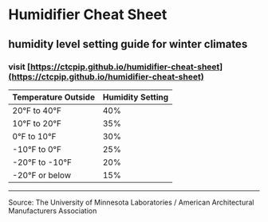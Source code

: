 # Humidifier Cheat Sheet

## humidity level setting guide for winter climates

### visit [https://ctcpip.github.io/humidifier-cheat-sheet](https://ctcpip.github.io/humidifier-cheat-sheet)

|Temperature Outside|Humidity Setting|
|---|---|
|20°F to 40°F|40%|
|10°F to 20°F|35%|
|0°F to 10°F|30%|
|-10°F to 0°F|25%|
|-20°F to -10°F|20%|
|-20°F or below|15%|

---

Source: The University of Minnesota Laboratories / American Architectural Manufacturers Association

